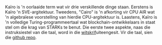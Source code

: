 Kaïro is 'n oorlaaide term wat vir drie verskillende dinge staan. Eerstens is Kaïro 'n SVE-argitektuur. Tweedens, "Cairo" is 'n afkorting vir CPU AIR wat 'n algebraïese voorstelling van hierdie CPU-argitektuur is. Laastens, Kaïro is 'n volledige Turing-programmeertaal wat blockchain-ontwikkelaars in staat stel om die krag van STARKs te benut. Die eerste twee aspekte, naas die instruksiestel van die taal, word in die [witskrif](https://eprint.iacr.org/2021/1063)uiteengesit. Vir die taal, sien die [github repo](https://github.com/starkware-libs/cairo).